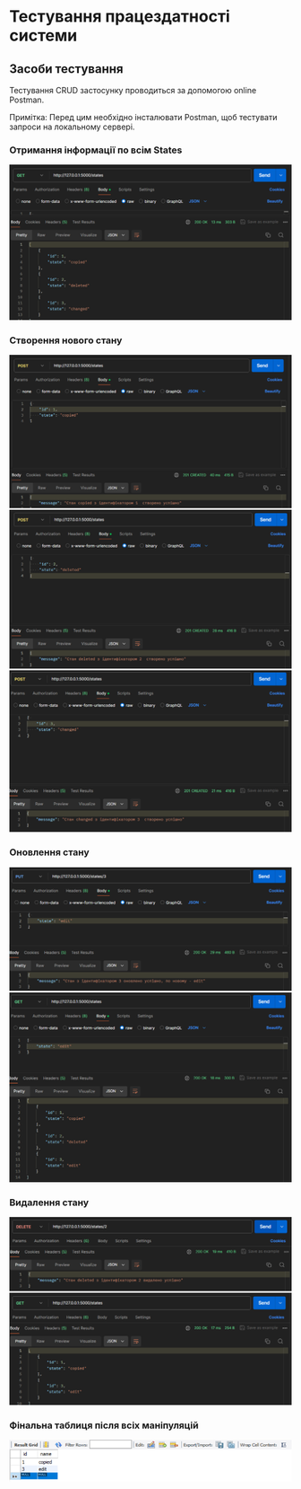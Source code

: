 # Тестування працездатності системи


## Засоби тестування
Тестування CRUD застосунку проводиться за допомогою online Postman.

Примітка: Перед цим необхідно інсталювати Postman, щоб тестувати запроси на локальному сервері.

### Отримання інформації по всім States

<img src="./media_labs6/State_get.png">


### Створення нового стану

<img src="./media_labs6/State_post_1.png">

<img src="./media_labs6/State_post_2.png">

<img src="./media_labs6/State_post_3.png">


### Оновлення стану

<img src="./media_labs6/State_put_1.png">

<img src="./media_labs6/State_put_2.png">


### Видалення стану

<img src="./media_labs6/State_deleted_1.png">

<img src="./media_labs6/State_deleted_2.png">


### Фінальна таблиця після всіх маніпуляцій

<img src="./media_labs6/Tabl.png">



















